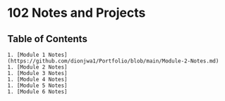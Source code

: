 # 102 Notes and Projects

## Table of Contents

    1. [Module 1 Notes](https://github.com/dionjwa1/Portfolio/blob/main/Module-2-Notes.md) 
    1. [Module 2 Notes]
    1. [Module 3 Notes]
    1. [Module 4 Notes]
    1. [Module 5 Notes]
    1. [Module 6 Notes]
